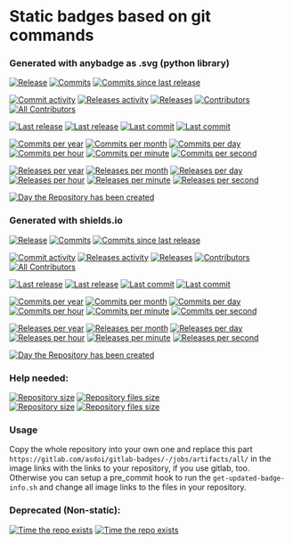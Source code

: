 # Static badges based on git commands

### Generated with anybadge as .svg (python library)
[![Release](https://gitlab.com/asdoi/git_badges/-/jobs/artifacts/master/raw/badges/latest_release.svg?job=build_badges)]()
[![Commits](https://gitlab.com/asdoi/git_badges/-/jobs/artifacts/master/raw/badges/commits.svg?job=build_badges)]()
[![Commits since last release](https://gitlab.com/asdoi/git_badges/-/jobs/artifacts/master/raw/badges/commits_since_last_release.svg?job=build_badges)]()

[![Commit activity](https://gitlab.com/asdoi/git_badges/-/jobs/artifacts/master/raw/badges/commit_activity.svg?job=build_badges)]()
[![Releases activity](https://gitlab.com/asdoi/git_badges/-/jobs/artifacts/master/raw/badges/releases_activity.svg?job=build_badges)]()
[![Releases](https://gitlab.com/asdoi/git_badges/-/jobs/artifacts/master/raw/badges/releases_amount.svg?job=build_badges)]()
[![Contributors](https://gitlab.com/asdoi/git_badges/-/jobs/artifacts/master/raw/badges/contributors.svg?job=build_badges)]()
[![All Contributors](https://gitlab.com/asdoi/git_badges/-/jobs/artifacts/master/raw/badges/all_contributors.svg?job=build_badges)]()

[![Last release](https://gitlab.com/asdoi/git_badges/-/jobs/artifacts/master/raw/badges/latest_release_date.svg?job=build_badges)]()
[![Last release](https://gitlab.com/asdoi/git_badges/-/jobs/artifacts/master/raw/badges/latest_release_date_layout2.svg?job=build_badges)]()
[![Last commit](https://gitlab.com/asdoi/git_badges/-/jobs/artifacts/master/raw/badges/last_commit_date.svg?job=build_badges)]()
[![Last commit](https://gitlab.com/asdoi/git_badges/-/jobs/artifacts/master/raw/badges/last_commit_date_layout2.svg?job=build_badges)]()

[![Commits per year](https://gitlab.com/asdoi/git_badges/-/jobs/artifacts/master/raw/badges/commits_per_year.svg?job=build_badges)]()
[![Commits per month](https://gitlab.com/asdoi/git_badges/-/jobs/artifacts/master/raw/badges/commits_per_month.svg?job=build_badges)]()
[![Commits per day](https://gitlab.com/asdoi/git_badges/-/jobs/artifacts/master/raw/badges/commits_per_day.svg?job=build_badges)]()
[![Commits per hour](https://gitlab.com/asdoi/git_badges/-/jobs/artifacts/master/raw/badges/commits_per_hour.svg?job=build_badges)]()
[![Commits per minute](https://gitlab.com/asdoi/git_badges/-/jobs/artifacts/master/raw/badges/commits_per_minute.svg?job=build_badges)]()
[![Commits per second](https://gitlab.com/asdoi/git_badges/-/jobs/artifacts/master/raw/badges/commits_per_second.svg?job=build_badges)]()

[![Releases per year](https://gitlab.com/asdoi/git_badges/-/jobs/artifacts/master/raw/badges/releases_per_year.svg?job=build_badges)]()
[![Releases per month](https://gitlab.com/asdoi/git_badges/-/jobs/artifacts/master/raw/badges/releases_per_month.svg?job=build_badges)]()
[![Releases per day](https://gitlab.com/asdoi/git_badges/-/jobs/artifacts/master/raw/badges/releases_per_day.svg?job=build_badges)]()
[![Releases per hour](https://gitlab.com/asdoi/git_badges/-/jobs/artifacts/master/raw/badges/releases_per_hour.svg?job=build_badges)]()
[![Releases per minute](https://gitlab.com/asdoi/git_badges/-/jobs/artifacts/master/raw/badges/releases_per_minute.svg?job=build_badges)]()
[![Releases per second](https://gitlab.com/asdoi/git_badges/-/jobs/artifacts/master/raw/badges/releases_per_second.svg?job=build_badges)]()

[![Day the Repository has been created](https://gitlab.com/asdoi/git_badges/-/jobs/artifacts/master/raw/badges/repository_creation_day.svg?job=build_badges)]()


### Generated with shields.io
[![Release](https://img.shields.io/badge/dynamic/json.svg?label=Release&url=https://gitlab.com/asdoi/git_badges/-/jobs/artifacts/master/raw/badges.json?job=build_badges&query=release_tag&colorB=brightgreen&logo=gitlab)]()
[![Commits](https://img.shields.io/badge/dynamic/json.svg?label=Commits&url=https://gitlab.com/asdoi/git_badges/-/jobs/artifacts/master/raw/badges.json?job=build_badges&query=commits&colorB=red)]()
[![Commits since last release](https://img.shields.io/badge/dynamic/json.svg?label=Commits%20since%20last%20release&url=https://gitlab.com/asdoi/git_badges/-/jobs/artifacts/master/raw/badges.json?job=build_badges&query=commits_since_last_release&colorB=blueviolet)]()

[![Commit activity](https://img.shields.io/badge/dynamic/json.svg?label=Commit%20activity&url=https://gitlab.com/asdoi/git_badges/-/jobs/artifacts/master/raw/badges.json?job=build_badges&query=commit_activity&colorB=orange)]()
[![Releases activity](https://img.shields.io/badge/dynamic/json.svg?label=Release%20activity&url=https://gitlab.com/asdoi/git_badges/-/jobs/artifacts/master/raw/badges.json?job=build_badges&query=releases_activity&colorB=orange)]()
[![Releases](https://img.shields.io/badge/dynamic/json.svg?label=Releases&url=https://gitlab.com/asdoi/git_badges/-/jobs/artifacts/master/raw/badges.json?job=build_badges&query=releases_amount&colorB=800000)]()
[![Contributors](https://img.shields.io/badge/dynamic/json.svg?label=Contributors&url=https://gitlab.com/asdoi/git_badges/-/jobs/artifacts/master/raw/badges.json?job=build_badges&query=contributors&colorB=blue)]()
[![All Contributors](https://img.shields.io/badge/dynamic/json.svg?label=All%20contributors&url=https://gitlab.com/asdoi/git_badges/-/jobs/artifacts/master/raw/badges.json?job=build_badges&query=all_contributors&colorB=blue)]()

[![Last release](https://img.shields.io/badge/dynamic/json.svg?label=Last%20release&url=https://gitlab.com/asdoi/git_badges/-/jobs/artifacts/master/raw/badges.json?job=build_badges&query=last_release_date&colorB=brightgreen)]()
[![Last release](https://img.shields.io/badge/dynamic/json.svg?label=Last%20release&url=https://gitlab.com/asdoi/git_badges/-/jobs/artifacts/master/raw/badges.json?job=build_badges&query=last_release_date_layout2&colorB=brightgreen)]()
[![Last commit](https://img.shields.io/badge/dynamic/json.svg?label=Last%20commit&url=https://gitlab.com/asdoi/git_badges/-/jobs/artifacts/master/raw/badges.json?job=build_badges&query=last_commit_date&colorB=red)]()
[![Last commit](https://img.shields.io/badge/dynamic/json.svg?label=Last%20commit&url=https://gitlab.com/asdoi/git_badges/-/jobs/artifacts/master/raw/badges.json?job=build_badges&query=last_commit_date_layout2&colorB=red)]()

[![Commits per year](https://img.shields.io/badge/dynamic/json.svg?label=Commits%20per%20year&url=https://gitlab.com/asdoi/git_badges/-/jobs/artifacts/master/raw/badges.json?job=build_badges&query=commits_per_year&colorB=yellowgreen)]()
[![Commits per month](https://img.shields.io/badge/dynamic/json.svg?label=Commits%20per%20month&url=https://gitlab.com/asdoi/git_badges/-/jobs/artifacts/master/raw/badges.json?job=build_badges&query=commits_per_month&colorB=yellow)]()
[![Commits per day](https://img.shields.io/badge/dynamic/json.svg?label=Commits%20per%20day&url=https://gitlab.com/asdoi/git_badges/-/jobs/artifacts/master/raw/badges.json?job=build_badges&query=commits_per_day&colorB=informational)]()
[![Commits per hour](https://img.shields.io/badge/dynamic/json.svg?label=Commits%20per%20hour&url=https://gitlab.com/asdoi/git_badges/-/jobs/artifacts/master/raw/badges.json?job=build_badges&query=commits_per_hour&colorB=informational)]()
[![Commits per minute](https://img.shields.io/badge/dynamic/json.svg?label=Commits%20per%20minute&url=https://gitlab.com/asdoi/git_badges/-/jobs/artifacts/master/raw/badges.json?job=build_badges&query=commits_per_minute&colorB=informational)]()
[![Commits per second](https://img.shields.io/badge/dynamic/json.svg?label=Commits%20per%20second&url=https://gitlab.com/asdoi/git_badges/-/jobs/artifacts/master/raw/badges.json?job=build_badges&query=commits_per_second&colorB=informational)]()

[![Releases per year](https://img.shields.io/badge/dynamic/json.svg?label=Releases%20per%20year&url=https://gitlab.com/asdoi/git_badges/-/jobs/artifacts/master/raw/badges.json?job=build_badges&query=releases_per_year&colorB=yellowgreen)]()
[![Releases per month](https://img.shields.io/badge/dynamic/json.svg?label=Releases%20per%20month&url=https://gitlab.com/asdoi/git_badges/-/jobs/artifacts/master/raw/badges.json?job=build_badges&query=releases_per_month&colorB=yellow)]()
[![Releases per day](https://img.shields.io/badge/dynamic/json.svg?label=Releases%20per%20day&url=https://gitlab.com/asdoi/git_badges/-/jobs/artifacts/master/raw/badges.json?job=build_badges&query=releases_per_day&colorB=informational)]()
[![Releases per hour](https://img.shields.io/badge/dynamic/json.svg?label=Releases%20per%20hour&url=https://gitlab.com/asdoi/git_badges/-/jobs/artifacts/master/raw/badges.json?job=build_badges&query=releases_per_hour&colorB=informational)]()
[![Releases per minute](https://img.shields.io/badge/dynamic/json.svg?label=Releases%20per%20minute&url=https://gitlab.com/asdoi/git_badges/-/jobs/artifacts/master/raw/badges.json?job=build_badges&query=releases_per_minute&colorB=informational)]()
[![Releases per second](https://img.shields.io/badge/dynamic/json.svg?label=Releases%20per%20second&url=https://gitlab.com/asdoi/git_badges/-/jobs/artifacts/master/raw/badges.json?job=build_badges&query=releases_per_second&colorB=informational)]()

[![Day the Repository has been created](https://img.shields.io/badge/dynamic/json.svg?label=Created%20on&url=https://gitlab.com/asdoi/git_badges/-/jobs/artifacts/master/raw/badges.json?job=build_badges&query=repository_creation_day&colorB=teal)]()


### Help needed:
[![Repository size](https://gitlab.com/asdoi/git_badges/-/jobs/artifacts/master/raw/badges/git_repository_size.svg?job=build_badges)]()
[![Repository files size](https://gitlab.com/asdoi/git_badges/-/jobs/artifacts/master/raw/badges/git_file_size.svg?job=build_badges)]()  
[![Repository size](https://img.shields.io/badge/dynamic/json.svg?label=Git%20repository%20size&url=https://gitlab.com/asdoi/git_badges/-/jobs/artifacts/master/raw/badges.json?job=build_badges&query=repository_size&colorB=inactive)]()
[![Repository files size](https://img.shields.io/badge/dynamic/json.svg?label=Git%20repository%20files%20size&url=https://gitlab.com/asdoi/git_badges/-/jobs/artifacts/master/raw/badges.json?job=build_badges&query=repository_file_size&colorB=inactive)]()


### Usage  
Copy the whole repository into your own one and replace this part `https://gitlab.com/asdoi/gitlab-badges/-/jobs/artifacts/all/` in the image links with the links to your repository, if you use gitlab, too.  
Otherwise you can setup a pre_commit hook to run the `get-updated-badge-info.sh` and change all image links to the files in your repository.


### Deprecated (Non-static):
[![Time the repo exists](https://gitlab.com/asdoi/git_badges/-/jobs/artifacts/master/raw/badges/time_repository_exists.svg?job=build_badges)]()
[![Time the repo exists](https://img.shields.io/badge/dynamic/json.svg?label=The%20repository%20exists&url=https://gitlab.com/asdoi/git_badges/-/jobs/artifacts/master/raw/badges.json?job=build_badges&query=time_repository_exists&colorB=green)]()
